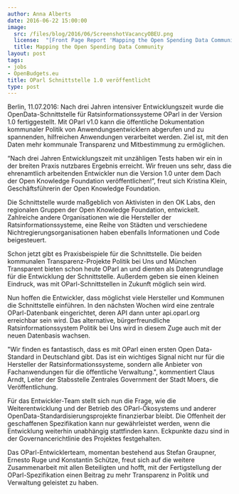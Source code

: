 ```yaml
---
author: Anna Alberts
date: 2016-06-22 15:00:00
image:
  src: /files/blog/2016/06/ScreenshotVacancyOBEU.png
  license:  "[Front Page Report 'Mapping the Open Spending Data Community' by Lucy Chambers and Anders Pedersen](http://community.openspending.org/resources/mappingcommunity/)"
  title: Mapping the Open Spending Data Community
layout: post
tags:
- jobs
- OpenBudgets.eu
title: OParl Schnittstelle 1.0 veröffentlicht
type: post
---
```

Berlin, 11.07.2016: Nach drei Jahren intensiver Entwicklungszeit wurde die OpenData-Schnittstelle für Ratsinformationssysteme OParl in der Version 1.0 fertiggestellt. Mit OParl v1.0 kann die öffentliche Dokumentation kommunaler Politik von Anwendungsentwicklern abgerufen und zu spannenden, hilfreichen Anwendungen verarbeitet werden. Ziel ist, mit den Daten mehr kommunale Transparenz und Mitbestimmung zu ermöglichen.

“Nach drei Jahren Entwicklungszeit mit unzähligen Tests haben wir ein in der breiten Praxis nutzbares Ergebnis erreicht. Wir freuen uns sehr, dass die ehrenamtlich arbeitenden Entwickler nun die Version 1.0 unter dem Dach der Open Knowledge Foundation veröffentlichen!”, freut sich Kristina Klein, Geschäftsführerin der Open Knowledge Foundation.

Die Schnittstelle wurde maßgeblich von Aktivisten in den OK Labs, den regionalen Gruppen der Open Knowledge Foundation, entwickelt. Zahlreiche andere Organisationen wie die Hersteller der Ratsinformationssysteme, eine Reihe von Städten und verschiedene Nichtregierungsorganisationen haben ebenfalls Informationen und Code beigesteuert.

Schon jetzt gibt es Praxisbeispiele für die Schnittstelle. Die beiden kommunalen Transparenz-Projekte Politik bei Uns und München Transparent bieten schon heute OParl an und dienten als Datengrundlage für die Entwicklung der Schnittstelle. Außerdem geben sie einen kleinen Eindruck, was mit OParl-Schnittstellen in Zukunft möglich sein wird.

Nun hoffen die Entwickler, dass möglichst viele Hersteller und Kommunen die Schnittstelle einführen. In den nächsten Wochen wird eine zentrale OParl-Datenbank eingerichtet, deren API dann unter api.oparl.org erreichbar sein wird. Das alternative, bürgerfreundliche Ratsinformationssystem Politik bei Uns wird in diesem Zuge auch mit der neuen Datenbasis wachsen.

"Wir finden es fantastisch, dass es mit OParl einen ersten Open Data-Standard in Deutschland gibt. Das ist ein wichtiges Signal nicht nur für die Hersteller der Ratsinformationssysteme, sondern alle Anbieter von Fachanwendungen für die öffentliche Verwaltung.", kommentiert Claus Arndt, Leiter der Stabsstelle Zentrales Government der Stadt Moers, die Veröffentlichung.

Für das Entwickler-Team stellt sich nun die Frage, wie die Weiterentwicklung und der Betrieb des OParl-Ökosystems und anderer OpenData-Standardisierungsprojekte finanzierbar bleibt. Die Offenheit der geschaffenen Spezifikation kann nur gewährleistet werden, wenn die Entwicklung weiterhin unabhängig stattfinden kann. Eckpunkte dazu sind in der Governancerichtlinie des Projektes festgehalten.

Das OParl-Entwicklerteam, momentan bestehend aus Stefan Graupner, Ernesto Ruge und Konstantin Schütze, freut sich auf die weitere Zusammenarbeit mit allen Beteiligten und hofft, mit der Fertigstellung der OParl-Spezifikation einen Beitrag zu mehr Transparenz in Politik und Verwaltung geleistet zu haben.
